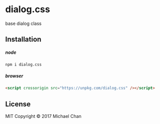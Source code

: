 # dialog.css
base dialog class

## Installation
##### node
```
npm i dialog.css
```

##### browser
```html
<script crossorigin src="https://unpkg.com/dialog.css" /></script>
```

## License
MIT
Copyright &copy; 2017 Michael Chan
